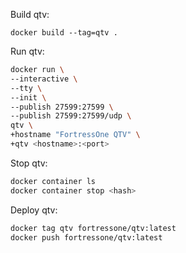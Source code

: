 Build qtv:

```
docker build --tag=qtv .
```


Run qtv:

```sh
docker run \
--interactive \
--tty \
--init \
--publish 27599:27599 \
--publish 27599:27599/udp \
qtv \
+hostname "FortressOne QTV" \
+qtv <hostname>:<port>
```


Stop qtv:

```sh
docker container ls
docker container stop <hash>
```


Deploy qtv:

```sh
docker tag qtv fortressone/qtv:latest
docker push fortressone/qtv:latest
```
